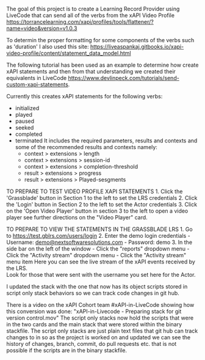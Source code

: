 The goal of this project is to create a Learning Record Provider using LiveCode that can send all of the verbs from the xAPI Video Profile
https://torrancelearning.com/xapi/profiles/tools/flattener/?name=video&version=v1.0.3

To determin the proper formatting for some components of the verbs such as 'duration' I also used this site:
https://liveaspankaj.gitbooks.io/xapi-video-profile/content/statement_data_model.html

The following tutorial has been used as an example to determine how create xAPI statements and then from that understanding we created their equivalents in LiveCode
https://www.devlinpeck.com/tutorials/send-custom-xapi-statements.  

Currently this creates xAPI statements for  the following verbs:
- initialized
- played
- paused
- seeked
- completed
- terminated
It includes the required parameters, results and contexts and some of the recommended results and contexts namely:
     - context > extensions > length
     - context > extensions > session-id
     - context > extensions > completion-threshold
     - result > extensions > progress
     - result > extensions > Played-sesgments

TO PREPARE TO TEST VIDEO PROFILE XAPI STATEMENTS
     1. Click the 'Grassblade' button in Section 1 to the left to set the LRS credentials
     2. Click the 'Login' button in Section 2 to the left to set the Actor credentials
     3. Click on the 'Open Video Player' button in section 3 to the left to open a video player
     see further directions on the "Video Player" card.

TO PREPARE TO VIEW THE STATEMENTS IN THE GRASSBLADE LRS
     1. Go to https://test.gblrs.com/users/login
     2. Enter the demo login credentials
             - Username: demo@nextsoftwaresolutions.com
             - Password: demo
     3. In the side bar on the left of the window
             -  Click the "reports" dropdown menu
             -  Click the "Activity stream" dropdown menu
             -  Click the "Activity stream"  menu item
     Here you can see the live stream of the xAPI events received by the LRS.  
     Look for those  that were sent with the username you set here for the Actor.

 I updated the stack with the one that now has its object scripts stored in script only stack behaviors so we can track code changes in git hub.
 
There is a video on the xAPI Cohort team #xAPI-in-LiveCode showing how this conversion was done: "xAPI-in-Livecode - Preparing stack for git version control.mov"
The script only stacks now hold the scripts that were in the two cards and the main stack that were stored within the  binary stackfile.  The script only stacks are just plain text files that git hub can track changes to in so as the project is worked on and updated we can see the history of changes, branch, commit, do pull requests etc. that is not possible if the scripts are in the binary stackfile.
